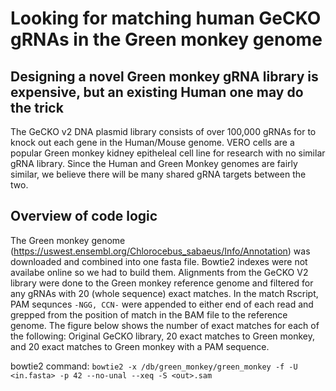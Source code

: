 # Looking for matching human GeCKO gRNAs in the Green monkey genome

## Designing a novel Green monkey gRNA library is expensive, but an existing Human one may do the trick
The GeCKO v2 DNA plasmid library consists of over 100,000 gRNAs for to knock out each gene in the Human/Mouse genome. VERO cells 
are a popular Green monkey kidney epitheleal cell line for research with no similar gRNA library. Since the Human and Green 
Monkey genomes are fairly similar, we believe there will be many shared gRNA targets between the two.

## Overview of code logic 
The Green monkey genome (https://uswest.ensembl.org/Chlorocebus_sabaeus/Info/Annotation) was downloaded and combined into one 
fasta file. Bowtie2 indexes were not availabe online so we had to build them. Alignments from the GeCKO V2 library were done to
the Green monkey reference genome and filtered for any gRNAs with 20 (whole sequence) exact matches. In the match Rscript, PAM 
sequnces ```-NGG, CCN-``` were appended to either end of each read and grepped from the position of match in the BAM file to 
the reference genome. The figure below shows the number of exact matches for each of the following: Original GeCKO library, 
20 exact matches to Green monkey, and 20 exact matches to Green monkey with a PAM sequence. 


bowtie2 command:   ```bowtie2 -x /db/green_monkey/green_monkey -f -U <in.fasta> -p 42 --no-unal --xeq -S <out>.sam```
